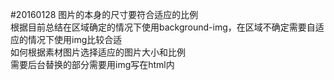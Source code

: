 #20160128
图片的本身的尺寸要符合适应的比例 <br>
根据目前总结在区域确定的情况下使用background-img，在区域不确定需要自适应的情况下使用img比较合适 <br>
如何根据素材图片选择适应的图片大小和比例 <br>
需要后台替换的部分需要用img写在html内<br>